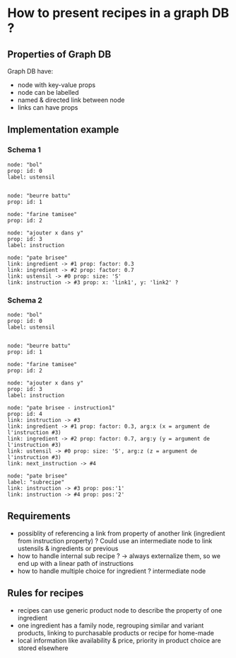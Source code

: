 # How to present recipes in a graph DB ?

## Properties of Graph DB
Graph DB have:
- node with key-value props
- node can be labelled
- named & directed link between node
- links can have props

## Implementation example
### Schema 1
```
node: "bol"
prop: id: 0
label: ustensil


node: "beurre battu"
prop: id: 1

node: "farine tamisee"
prop: id: 2

node: "ajouter x dans y"
prop: id: 3
label: instruction

node: "pate brisee"
link: ingredient -> #1 prop: factor: 0.3
link: ingredient -> #2 prop: factor: 0.7
link: ustensil -> #0 prop: size: 'S'
link: instruction -> #3 prop: x: 'link1', y: 'link2' ?
```
### Schema 2
```
node: "bol"
prop: id: 0
label: ustensil


node: "beurre battu"
prop: id: 1

node: "farine tamisee"
prop: id: 2

node: "ajouter x dans y"
prop: id: 3
label: instruction

node: "pate brisee - instruction1"
prop: id: 4
link: instruction -> #3
link: ingredient -> #1 prop: factor: 0.3, arg:x (x = argument de l'instruction #3)
link: ingredient -> #2 prop: factor: 0.7, arg:y (y = argument de l'instruction #3)
link: ustensil -> #0 prop: size: 'S', arg:z (z = argument de l'instruction #3)
link: next_instruction -> #4

node: "pate brisee"
label: "subrecipe"
link: instruction -> #3 prop: pos:'1'
link: instruction -> #4 prop: pos:'2'
```

## Requirements
- possiblity of referencing a link from property of another link (ingredient from instruction property) ? Could use an intermediate node to link ustensils & ingredients or previous
- how to handle internal sub recipe ? -> always externalize them, so we end up with a linear path of instructions
- how to handle multiple choice for ingredient ? intermediate node

## Rules for recipes
- recipes can use generic product node to describe the property of one ingredient
- one ingredient has a family node, regrouping similar and variant products, linking to purchasable products or recipe for home-made
- local information like availability & price, priority in product choice are stored elsewhere
